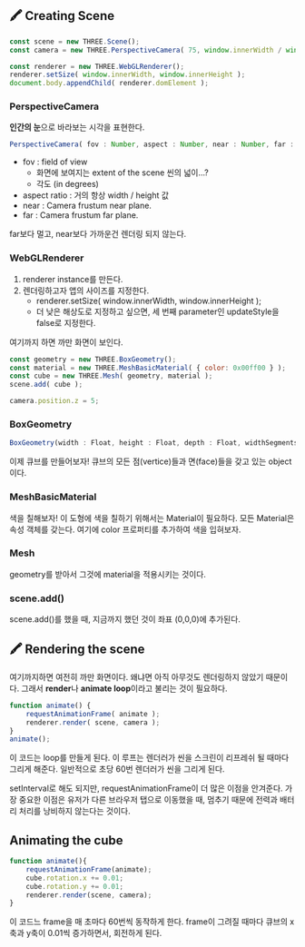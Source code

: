 

## 🖍 Creating Scene

```javascript
const scene = new THREE.Scene();
const camera = new THREE.PerspectiveCamera( 75, window.innerWidth / window.innerHeight, 0.1, 1000 );

const renderer = new THREE.WebGLRenderer();
renderer.setSize( window.innerWidth, window.innerHeight );
document.body.appendChild( renderer.domElement );

```

### PerspectiveCamera

**인간의 눈**으로 바라보는 시각을 표현한다.
```javascript
PerspectiveCamera( fov : Number, aspect : Number, near : Number, far : Number )

```
- fov : field of view
    - 화면에 보여지는 extent of the scene 씬의 넓이...?
    - 각도 (in degrees)
- aspect ratio : 거의 항상 width / height 값
- near : Camera frustum near plane.
- far : Camera frustum far plane.

far보다 멀고, near보다 가까운건 렌더링 되지 않는다.

### WebGLRenderer

1. renderer instance를 만든다.
2. 렌더링하고자 앱의 사이즈를 지정한다.
    - renderer.setSize( window.innerWidth, window.innerHeight );
    - 더 낮은 해상도로 지정하고 싶으면, 세 번째 parameter인 updateStyle을 false로 지정한다.


여기까지 하면 까만 화면이 보인다.

```javascript
const geometry = new THREE.BoxGeometry();
const material = new THREE.MeshBasicMaterial( { color: 0x00ff00 } );
const cube = new THREE.Mesh( geometry, material );
scene.add( cube );

camera.position.z = 5;

```

### BoxGeometry

```javascript
BoxGeometry(width : Float, height : Float, depth : Float, widthSegments : Integer, heightSegments : Integer, depthSegments : Integer)
```
이제 큐브를 만들어보자!
큐브의 모든 점(vertice)들과 면(face)들을 갖고 있는 object이다.


### MeshBasicMaterial

색을 칠해보자!
이 도형에 색을 칠하기 위해서는 Material이 필요하다. 
모든 Material은 속성 객체를 갖는다.
여기에 color 프로퍼티를 추가하여 색을 입혀보자.


### Mesh

geometry를 받아서 그것에 material을 적용시키는 것이다.

### scene.add()

scene.add()를 했을 때, 지금까지 했던 것이 좌표 (0,0,0)에 추가된다.



## 🖍 Rendering the scene


여기까지하면 여전히 까만 화면이다.
왜냐면 아직 아무것도 렌더링하지 않았기 때문이다. 
그래서 **render**나 **animate loop**이라고 불리는 것이 필요하다.

```javascript
function animate() {
	requestAnimationFrame( animate );
	renderer.render( scene, camera );
}
animate();
```

이 코드는 loop를 만들게 된다. 이 루프는 렌더러가 씬을 스크린이 리프레쉬 될 때마다 그리게 해준다. 일반적으로 초당 60번 렌더러가 씬을 그리게 된다.

setInterval로 해도 되지만, requestAnimationFrame이 더 많은 이점을 안겨준다. 가장 중요한 이점은 유저가 다른 브라우저 탭으로 이동했을 때, 멈추기 때문에 전력과 배터리 처리를 낭비하지 않는다는 것이다.

## Animating the cube

```javascript
function animate(){
    requestAnimationFrame(animate);
    cube.rotation.x += 0.01;
    cube.rotation.y += 0.01;
    renderer.render(scene, camera);
}
```

이 코드느 frame을 매 초마다 60번씩 동작하게 한다.
frame이 그려질 때마다 큐브의 x축과 y축이 0.01씩 증가하면서, 회전하게 된다. 